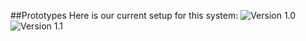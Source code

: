##Prototypes
Here is our current setup for this system:
![Version 1.0](images/version%201.0.PNG)
![Version 1.1](images/version%201.1.PNG)
